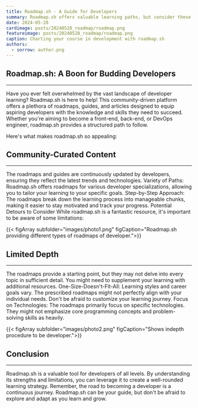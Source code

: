 ```yaml
---
title: Roadmap.sh - A Guide for Developers
summary: Roadmap.sh offers valuable learning paths, but consider these potential limitations before you start your developer journey.
date: 2024-05-28
cardimage: posts/20240528_roadmap/roadmap.png
featureimage: posts/20240528_roadmap/roadmap.png
caption: Charting your course in development with roadmap.sh
authors:
  - sorrow: author.png
---
```



## Roadmap.sh: A Boon for Budding Developers
___

Have you ever felt overwhelmed by the vast landscape of developer learning?  Roadmap.sh is here to help! This community-driven platform offers a plethora of roadmaps, guides, and articles designed to equip aspiring developers with the knowledge and skills they need to succeed. Whether you're aiming to become a front-end, back-end, or DevOps engineer, roadmap.sh provides a structured path to follow.

Here's what makes roadmap.sh so appealing:


## Community-Curated Content 
___

The roadmaps and guides are continuously updated by developers, ensuring they reflect the latest trends and technologies.
Variety of Paths: Roadmap.sh offers roadmaps for various developer specializations, allowing you to tailor your learning to your specific goals.
Step-by-Step Approach: The roadmaps break down the learning process into manageable chunks, making it easier to stay motivated and track your progress.
Potential Detours to Consider
While roadmap.sh is a fantastic resource, it's important to be aware of some limitations:

{{< figArray subfolder="images/photo1.png" figCaption="Roadmap.sh providing different types of roadmaps of developer.">}}

## Limited Depth
___

The roadmaps provide a starting point, but they may not delve into every topic in sufficient detail. You might need to supplement your learning with additional resources.
One-Size-Doesn't-Fit-All: Learning styles and career goals vary. The prescribed roadmaps might not perfectly align with your individual needs. Don't be afraid to customize your learning journey.
Focus on Technologies: The roadmaps primarily focus on specific technologies. They might not emphasize core programming concepts and problem-solving skills as heavily.

{{< figArray subfolder="images/photo2.png" figCaption="Shows indepth procedure to be developer.">}}


## Conclusion
___

Roadmap.sh is a valuable tool for developers of all levels. By understanding its strengths and limitations, you can leverage it to create a well-rounded learning strategy. Remember, the road to becoming a developer is a continuous journey. Roadmap.sh can be your guide, but don't be afraid to explore and adapt as you learn and grow.